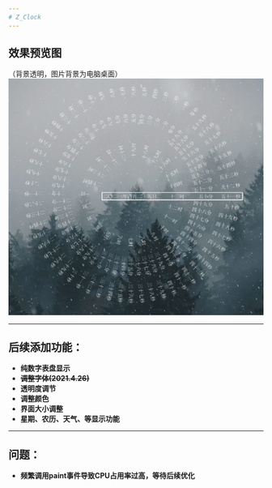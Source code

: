 ```yaml
---
# Z_Clock
---
```

## 效果预览图   
（背景透明，图片背景为电脑桌面）    
![Clock.png](https://github.com/ROMOCN/Z_Clock/raw/master/effectImg/Clock.png)    

---
## 后续添加功能：  
+ **纯数字表盘显示**    
+ ~~**调整字体(2021.4.26)**~~
+ **透明度调节**   
+ **调整颜色**
+ **界面大小调整**
+ **星期、农历、天气、等显示功能**
---
## 问题：
+ **频繁调用paint事件导致CPU占用率过高，等待后续优化**
